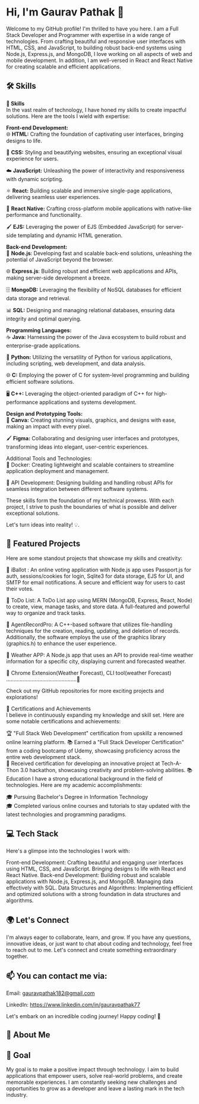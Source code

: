 
# Hi, I'm Gaurav Pathak       👋

Welcome to my GitHub profile! I'm thrilled to have you here. I am a Full Stack Developer and Programmer with expertise in a wide range of technologies. From crafting beautiful and responsive user interfaces with HTML, CSS, and JavaScript, to building robust back-end systems using Node.js, Express.js, and MongoDB, I love working on all aspects of web and mobile development. In addition, I am well-versed in React and React Native for creating scalable and efficient applications.
## 🛠 Skills

**💪 Skills**                 
In the vast realm of technology, I have honed my skills to create impactful solutions. Here are the tools I wield with expertise:

**Front-end Development:**                         
🌐 **HTML:** Crafting the foundation of captivating user interfaces, bringing designs to life.

🎨 **CSS:** Styling and beautifying websites, ensuring an exceptional visual experience for users.

☁️ **JavaScript:** Unleashing the power of interactivity and responsiveness with dynamic scripting.

⚛️ **React:** Building scalable and immersive single-page applications, delivering seamless user experiences.

📱 **React Native:** Crafting cross-platform mobile applications with native-like performance and functionality.

🖌️ **EJS:** Leveraging the power of EJS (Embedded JavaScript) for server-side templating and dynamic HTML generation.

**Back-end Development:**                                  
🔧 **Node.js**: Developing fast and scalable back-end solutions, unleashing the potential of JavaScript beyond the browser.

🌐 **Express.js**: Building robust and efficient web applications and APIs, making server-side development a breeze.

🗄️ **MongoDB:** Leveraging the flexibility of NoSQL databases for efficient data storage and retrieval.

📊 **SQL:** Designing and managing relational databases, ensuring data integrity and optimal querying.

**Programming Languages:**                                     
☕️ **Java:** Harnessing the power of the Java ecosystem to build robust and enterprise-grade applications.

🐍 **Python:** Utilizing the versatility of Python for various applications, including scripting, web development, and data analysis.

🌐 **C:** Employing the power of C for system-level programming and building efficient software solutions.

🖥️ **C++:** Leveraging the object-oriented paradigm of C++ for high-performance applications and systems development.

**Design and Prototyping Tools:**                          
🎨 **Canva:** Creating stunning visuals, graphics, and designs with ease, making an impact with every pixel.

🖌️ **Figma:** Collaborating and designing user interfaces and prototypes, transforming ideas into elegant, user-centric experiences.

Additional Tools and Technologies:              
🐳 Docker: Creating lightweight and scalable containers to streamline application deployment and management.

📡 API Development: Designing building and handling robust APIs for seamless integration between different software systems.

These skills form the foundation of my technical prowess. With each project, I strive to push the boundaries of what is possible and deliver exceptional solutions.

Let's turn ideas into reality! 💡.
## 🚀 Featured Projects
Here are some standout projects that showcase my skills and creativity:

🌟 iBallot : An online voting application with Node.js app uses Passport.js for auth,
sessions/cookies for login, Sqlite3 for data storage, EJS for UI, and SMTP for email
notifications. A secure and efficient way for users to cast their votes.

🌟 ToDo List: A ToDo List app using MERN (MongoDB, Express, React, Node) to create, view, manage tasks,
and store data. A full-featured and powerful way to organize and track tasks.

🌟 AgentRecordPro: A C++-based software that utilizes file-handling techniques for the creation, reading,
updating, and deletion of records. Additionally, the software employs the use of the graphics library
(graphics.h) to enhance the user experience.

🌟 Weather APP: A Node.js app that uses an API to provide real-time weather information for a specific
city, displaying current and forecasted weather.

🌟 Chrome Extension(Weather Forecast), CLI tool(weather Forecast)  
...............................................🦚

Check out my GitHub repositories for more exciting projects and explorations!

🌟 Certifications and Achievements        
I believe in continuously expanding my knowledge and skill set. Here are some notable certifications and achievements:

🏆 "Full Stack Web Development"
certification from upskillz a renowned online learning platform.
📚 Earned a "Full Stack Developer Certification" from a coding bootcamp of Udemy, showcasing proficiency across the entire web development stack.                           
🌟 Received certification for developing an innovative project at Tech-A-Thon 3.0 hackathon, showcasing creativity and problem-solving abilities.
📚 Education
I have a strong educational background in the field of technologies. Here are my academic accomplishments:

🎓 Pursuing Bachelor's Degree in Information Technology                        
🎓 Completed various online courses and tutorials to stay updated with the latest technologies and programming paradigms.


## 💻 Tech Stack

Here's a glimpse into the technologies I work with:

Front-end Development: Crafting beautiful and engaging user interfaces using HTML, CSS, and JavaScript. Bringing designs to life with React and React Native.
Back-end Development: Building robust and scalable applications with Node.js, Express.js, and MongoDB. Managing data effectively with SQL.
Data Structures and Algorithms: Implementing efficient and optimized solutions with a strong foundation in data structures and algorithms.


## 🌍 Let's Connect
I'm always eager to collaborate, learn, and grow. If you have any questions, innovative ideas, or just want to chat about coding and technology, feel free to reach out to me. Let's connect and create something extraordinary together.

## 📫 You can contact me via:

Email: gauravpathak182@gmail.com

LinkedIn: https://www.linkedin.com/in/gauravpathak77


Let's embark on an incredible coding journey! Happy coding! 🚀

## 🚀 About Me

## 🎯 Goal
My goal is to make a positive impact through technology. I aim to build applications that empower users, solve real-world problems, and create memorable experiences. I am constantly seeking new challenges and opportunities to grow as a developer and leave a lasting mark in the tech industry.


